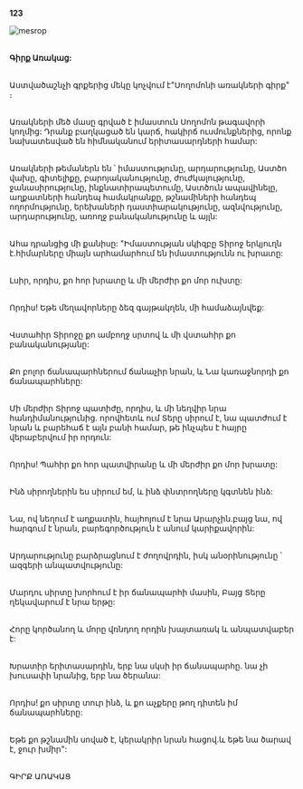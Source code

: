 **123**

![mesrop](https://volamar.ru/audio_video/foto/01/detbible/B258.BMP)

\
**Գիրք Առակաց:**

\
Աստվածաշնչի գրքերից մեկը կոչվում է"Սողոմոնի առակների գիրք" ։

\
Առակների մեծ մասը գրված է իմաստուն Սողոմոն թագավորի կողմից: Դրանք բաղկացած են կարճ, հակիրճ ուսմունքներից, որոնք նախատեսված են հիմնականում երիտասարդների համար:

\
Առակների թեմաներն են ՝ իմաստությունը, արդարությունը, Աստծո վախը, գիտելիքը, բարոյականությունը, ժուժկալությունը, ջանասիրությունը, ինքնատիրապետումը, Աստծուն ապավինելը, աղքատների հանդեպ համակրանքը, թշնամիների հանդեպ ողորմությունը, երեխաների դաստիարակությունը, ազնվությունը, արդարությունը, առողջ բանականությունը և այլն:

\
Ահա դրանցից մի քանիսը:
"Իմաստության սկիզբը Տիրոջ երկյուղն է.հիմարները միայն արհամարհում են իմաստությունն ու խրատը:

\
Լսիր, որդիս, քո հոր խրատը և մի մերժիր քո մոր ուխտը:

\
Որդիս! Եթե մեղավորները ձեզ գայթակղեն, մի համաձայնվեք:

\
Վստահիր Տիրոջը քո ամբողջ սրտով և մի վստահիր քո բանականությանը:

\
Քո բոլոր ճանապարհներում ճանաչիր նրան, և Նա կառաջնորդի քո ճանապարհները:

\
Մի մերժիր Տիրոջ պատիժը, որդիս, և մի նեղվիր նրա հանդիմանությունից. որովհետև ում Տերը սիրում է, նա պատժում է նրան և բարեհաճ է այն բանի համար, թե ինչպես է հայրը վերաբերվում իր որդուն:

\
Որդիս! Պահիր քո հոր պատվիրանը և մի մերժիր քո մոր խրատը:

\
Ինձ սիրողներին ես սիրում եմ, և ինձ փնտրողները կգտնեն ինձ:

\
Նա, ով նեղում է աղքատին, հայհոյում է նրա Արարչին.բայց նա, ով հարգում է նրան, բարեգործություն է անում կարիքավորին:

\
Արդարությունը բարձրացնում է ժողովրդին, իսկ անօրինությունը ՝ ազգերի անպատվությունը:

\
Մարդու սիրտը խորհում է իր ճանապարհի մասին, Բայց Տերը ղեկավարում է նրա երթը:

\
Հորը կործանող և մորը վռնդող որդին խայտառակ և անպատվաբեր է:

\
Խրատիր երիտասարդին, երբ նա սկսի իր ճանապարհը. նա չի խուսափի նրանից, երբ նա ծերանա:

\
Որդիս! քո սիրտը տուր ինձ, և քո աչքերը թող դիտեն իմ ճանապարհները:

\
Եթե քո թշնամին սոված է, կերակրիր նրան հացով.և եթե նա ծարավ է, ջուր խմիր":

\
ԳԻՐՔ ԱՌԱԿԱՑ
